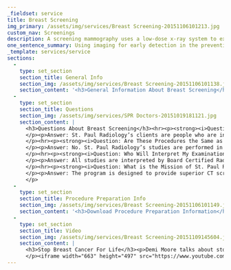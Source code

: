```yaml
---
_fieldset: service
title: Breast Screening
img_primary: /assets/img/services/Breast Screening-20151106101213.jpg
custom_nav: Screenings
description: A screening mammography uses a low-dose x-ray system to examine soft tissue of the breasts. It is the best method available for the early detection of breast cancers.
one_sentence_summary: Using imaging for early detection in the prevention and treatment of breast disease.
_template: services/service
sections:
  - 
    type: set_section
    section_title: General Info
    section_img: /assets/img/services/Breast Screening-20151106101138.jpg
    section_content: '<h3>General Information About Breast Screening</h3><p>A screening mammography uses a low-dose x-ray system to examine soft tissue of the breasts. It is considered to be the best method available for the early detection of breast cancers because it can show changes in the breast up to two years before a patient or physician can feel them. The screening involves two X-rays of each breast. While it is generally a quick, painless procedure, the breasts are compressed during the examination to provide maximum image clarity and some patients do experience slight discomfort. A state-of-the-art Computer Aided Detection system aids the radiologist in identifying very subtle changes in the breast that may highlight areas of concern or the presence of cancer.<br></p>'
  - 
    type: set_section
    section_title: Questions
    section_img: /assets/img/services/SPR Doctors-20151019181121.jpg
    section_content: |
      <h3>Questions About Breast Screening</h3><hr><p><strong><i>Question: Who Should Consider a Preventative Screening Evaluation?</i></strong>
      </p><p>Answer: St. Paul Radiology’s clients are people who are interested in prevention and wellness. They recognize the value of early detection in the prevention and the treatment of disease. They realize that true patient care begins with themselves, the patient.<br>
      </p><hr><p><strong><i>Question: Are These Procedures the Same as the “Body Scan Vans” Seen in Other Parts of the Country?</i></strong>
      </p><p>Answer: No. St. Paul Radiology’s studies are performed in a licensed, state-of-the-art permanent facility. At the conclusion of the study, you will have a face to face consultation with a Board Certified Radiologist who will review your examination and the results with you.<br>
      </p><hr><p><strong><i>Question: Who Will Interpret My Examination?</i></strong>
      </p><p>Answer: All studies are interpreted by Board Certified Radiologists (St. Paul Radiology) with expertise in both body imaging and preventative imaging. St. Paul Radiology takes a multi-disciplinary approach to provide reassurance that appropriate recommendations are made at the conclusion of the exam. These physicians participate in the multi-disciplinary diagnosis and treatment of vascular disease, lung disease, and oncologic disorders. Additionally, with your approval, St. Paul Radiology will provide reports and images to your primary care physician.
      </p><hr><p><strong><i>Question: What is the Mission of St. Paul Radiology’s Preventative Screening Program?</i></strong>
      </p><p>Answer: The program is designed to provide superior CT screening at state-of-the-art imaging centers for the early detection of coronary artery disease, lung cancer and colon cancer, while remaining committed to educating the consumer about the issues of quality, expertise and competence in the newly emerging field of preventative imaging. At the Preventative Screening Program, preventative imaging is performed in a controlled setting with direct physician supervision. Furthermore, the physicians of this practice are all Board Certified in Diagnostic Radiology. They are respected, active members of the Twin Cities medical community and they are on the medical staff of many Twin Cities area hospitals.
      </p>
  - 
    type: set_section
    section_title: Procedure Preparation Info
    section_img: /assets/img/services/Breast Screening-20151106101149.jpg
    section_content: '<h3>Download Procedure Preparation Information</h3><ul><li><a href="http://spr.lionsmouth.digital/assets/files/Procedure%20Info%20-%20Breast%20MRI.pdf" target="_blank"></a><a href="/assets/files/Procedure Prep Info - MRI Breast Screening-20161007145423.pdf" target="_blank">MRI Breast Screening Procedure Preparation</a></li></ul>'
  - 
    type: set_section
    section_title: Video
    section_img: /assets/img/services/Breast Screening-20151109145604.jpg
    section_content: |
      <h3>Stop Breast Cancer For Life</h3><p>Demi Moore talks about stopping breast cancer so that one day all women can live in a breast-cancer free world. Get mammograms and breast cancer screening at St. Paul Radiology.
      </p><iframe width="663" height="497" src="https://www.youtube.com/embed/33VJyawGOs8" frameborder="0" allowfullscreen=""></iframe>
---
```

















